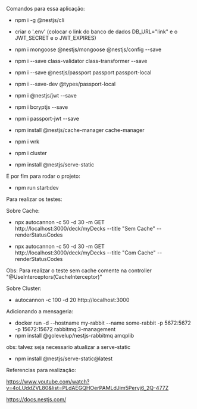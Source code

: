 Comandos para essa aplicação:

- npm i -g @nestjs/cli

- criar o '.env' (colocar o link do banco de dados DB_URL="link" e o JWT_SECRET e o JWT_EXPIRES)

- npm i mongoose @nestjs/mongoose @nestjs/config --save

- npm i --save class-validator class-transformer --save

- npm i --save @nestjs/passport passport passport-local

- npm i --save-dev @types/passport-local

- npm i @nestjs/jwt --save

- npm i bcryptjs --save

- npm i passport-jwt --save

- npm install @nestjs/cache-manager cache-manager

- npm i wrk

- npm i cluster

- npm install @nestjs/serve-static

E por fim para rodar o projeto:

- npm run start:dev

Para realizar os testes:

Sobre Cache:
- npx autocannon -c 50 -d 30 -m GET http://localhost:3000/deck/myDecks --title "Sem Cache" --renderStatusCodes

- npx autocannon -c 50 -d 30 -m GET http://localhost:3000/deck/myDecks --title "Com Cache" --renderStatusCodes

Obs: Para realizar o teste sem cache comente na controller "@UseInterceptors(CacheInterceptor)" 

Sobre Cluster:
- autocannon -c 100 -d 20 http://localhost:3000

Adicionando a mensageria:

- docker run -d --hostname my-rabbit --name some-rabbit -p 5672:5672 -p 15672:15672 rabbitmq:3-management
- npm install @golevelup/nestjs-rabbitmq amqplib

obs: talvez seja necessario atualizar a serve-static
- npm install @nestjs/serve-static@latest


Referencias para realização:

https://www.youtube.com/watch?v=4oLUddZVL80&list=PLdAEGQHOerPAMLdJim5Peryj6_2Q-477Z

https://docs.nestjs.com/
